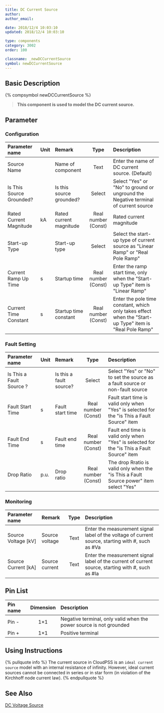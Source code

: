 ```yaml
---
title: DC Current Source
author: 
author_email:

date: 2018/12/4 10:03:10
updated: 2018/12/4 10:03:10

type: components
category: 3002
order: 100

classname: _newDCCurrentSource
symbol: newDCCurrentSource
---
```

## Basic Description
{% compsymbol newDCCurrentSource %}

> **This component is used to model the DC current source.**

## Parameter
### Configuration
| Parameter name | Unit | Remark | Type | Description |
| :--- | :--- | :--- | :--: | :--- |
| Source Name |  | Name of component | Text | Enter the name of DC current source. (Default) |
| Is This Source Grounded? |  | Is this source grounded? | Select | Select "Yes" or "No" to ground or unground the Negative terminal of current source |
| Rated Current Magnitude | kA | Rated current magnitude | Real number (Const) | Rated current magnitude |
| Start-up Type |  | Start-up type | Select | Select the start-up type of current source as "Linear Ramp" or "Real Pole Ramp" |
| Current Ramp Up Time | s | Startup time | Real number (Const) | Enter the ramp start time, only when the "Start-up Type" item is "Linear Ramp" |
| Current Time Constant | s | Startup time constant | Real number (Const) | Enter the pole time constant, which only takes effect when the "Start-up Type" item is "Real Pole Ramp" |

### Fault Setting
| Parameter name | Unit | Remark | Type | Description |
| :--- | :--- | :--- | :--: | :--- |
| Is This a Fault Source ? |  | Is this a fault source? | Select | Select "Yes" or "No" to set the source as a fault source or non-fault source |
| Fault Start Time | s | Fault start time | Real number (Const) | Fault start time is valid only when "Yes" is selected for the "is This a Fault Source" item |
| Fault End Time | s | Fault end time | Real number (Const) | Fault end time is valid only when "Yes" is selected for the "is This a Fault Source" item |
| Drop Ratio | p.u. | Drop ratio | Real number (Const) | The drop Rratio is valid only when the "is This a Fault Source power" item select "Yes"|

### Monitoring
| Parameter name | Remark | Type | Description |
| :--- | :--- | :--: | :--- |
| Source Voltage \[kV\] | Source voltage | Text | Enter the measurement signal label of the voltage of current source, starting with #, such as #Va |
| Source Current \[kA\] | Source current | Text | Enter the measurement signal label of the current of current source, starting with #, such as #Ia |


## Pin List

| Pin name | Dimension | Description |
| :--- | :--:  | :--- |
| Pin - | 1×1 | Negative terminal, only valid when the power source is not grounded |
| Pin + | 1×1 | Positive terminal|

## Using Instructions

{% pullquote info %}
The current source in CloudPSS is an `ideal current source` model with an internal resistance of infinity. However, ideal current sources cannot be connected in series or in star form (in violation of the Kirchhoff node current law).
{% endpullquote %}


## See Also



[DC Voltage Source](comp_newDCVoltageSource.md)
